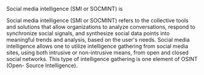 Social media intelligence (SMI or SOCMINT) is

Social media intelligence (SMI or SOCMINT) refers to the collective tools and solutions that allow organizations to analyze conversations, respond to synchronize social signals, and synthesize social data points into meaningful trends and analysis, based on the user's needs. Social media intelligence allows one to utilize intelligence gathering from social media sites, using both intrusive or non-intrusive means, from open and closed social networks. This type of intelligence gathering is one element of OSINT (Open- Source Intelligence).

